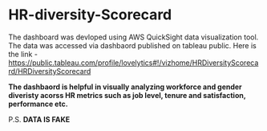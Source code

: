 # HR-diversity-Scorecard

The dashboard was devloped using AWS QuickSight data visualization tool. The data was accessed via dashbaord published on tableau public. 
Here is the link - https://public.tableau.com/profile/lovelytics#!/vizhome/HRDiversityScorecard/HRDiversityScorecard

**The dashbaord is helpful in visually analyzing workforce and gender diveristy acorss HR metrics such as job level, tenure and 
satisfaction, performance etc.**

P.S. **DATA IS FAKE**
